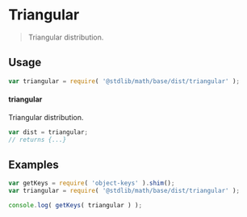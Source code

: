 # Triangular

> Triangular distribution.

<section class="usage">

## Usage

```javascript
var triangular = require( '@stdlib/math/base/dist/triangular' );
```

#### triangular

Triangular distribution.

```javascript
var dist = triangular;
// returns {...}
```

</section>

<!-- /.usage -->

<section class="examples">

## Examples

<!-- TODO: better examples -->

```javascript
var getKeys = require( 'object-keys' ).shim();
var triangular = require( '@stdlib/math/base/dist/triangular' );

console.log( getKeys( triangular ) );
```

</section>

<!-- /.examples -->

<section class="links">

</section>

<!-- /.links -->
